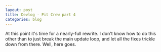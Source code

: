 ```yaml
---
layout: post
title: Devlog - Pit Crew part 4
categories: blog
---
```


At this point it's time for a nearly-full rewrite.  I don't know how to do this other than to just break the main update loop, and let all the fixes trickle down from there.  Well, here goes.
